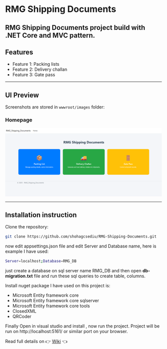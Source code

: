 # RMG Shipping Documents

RMG Shipping Documents project build with .NET Core and MVC pattern.
---

## Features

- Feature 1: Packing lists
- Feature 2: Delivery challan
- Feature 3: Gate pass

---

## UI Preview

Screenshots are stored in `wwwroot/images` folder:

### Homepage
![Homepage Preview](wwwroot/images/homepage_preview.png)


---

## Installation instruction

Clone the repository:

```bash
git clone https://github.com/shohagcsediu/RMG-Shipping-Documents.git
```
now edit appsettings.json file and edit Server and Database name, here is example I have used:
```bash
Server=localhost;Database=RMG_DB
```
just create a database on sql server name RMG_DB and then open **db-migration.txt** file and run these sql queries to create table, columns.

Install nuget package I have used on this project is:
- Microsoft Entity framework core
- Microsoft Entity framework core sqlserver
- Microsoft Entity framework core tools
- ClosedXML
- QRCoder

Finally Open in visual studio and install , now run the project. Project will be run on http://localhost:5161/ or similar port on your browser.

Read full details on 👉 [Wiki](https://github.com/shohagcsediu/RMG-Shipping-Documents/wiki/RMG%E2%80%90Shipping) 👈

